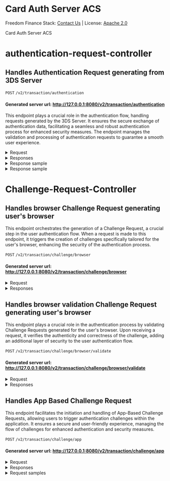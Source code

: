 # Card Auth Server ACS 

Freedom Finance Stack: [Contact Us](contact@freedomfinancestack.org) | 
License: [Apache 2.0](https://www.apache.org/licenses/LICENSE-2.0.html)

Card Auth Server ACS

# authentication-request-controller
## Handles Authentication Request generating from 3DS Server

`POST` `/v2/transaction/authentication
`
#### Generated server url: http://127.0.0.1:8080/v2/transaction/authentication
This endpoint plays a crucial role in the authentication flow, handling requests generated by the 3DS Server.
It ensures the secure exchange of authentication data, facilitating a seamless and robust authentication process for enhanced security measures.
The endpoint manages the validation and processing of authentication requests to guarantee a smooth user experience.
<details >
  <summary >Request</summary>
<br>
<b>REQUEST BODY SCHEMA</b>: application/json
<br>

| Query Params                            | Type                                                                                                                                                                                                                                                                                                                                                                                                                                                                                                       |
|-----------------------------------------|------------------------------------------------------------------------------------------------------------------------------------------------------------------------------------------------------------------------------------------------------------------------------------------------------------------------------------------------------------------------------------------------------------------------------------------------------------------------------------------------------------|
| threeDSRequestorURL                     | string                                                                                                                                                                                                                                                                                                                                                                                                                                                                                                     |
| threeDSCompInd                          | string                                                                                                                                                                                                                                                                                                                                                                                                                                                                                                     |
| threeDSRequestorAuthenticationInd       | string                                                                                                                                                                                                                                                                                                                                                                                                                                                                                                     |
| threeDSRequestorID                      | string                                                                                                                                                                                                                                                                                                                                                                                                                                                                                                     |
| threeDSRequestorName                    | string                                                                                                                                                                                                                                                                                                                                                                                                                                                                                                     |
| threeDSServerRefNumber                  | string                                                                                                                                                                                                                                                                                                                                                                                                                                                                                                     |
| threeDSServerTransID                    | string                                                                                                                                                                                                                                                                                                                                                                                                                                                                                                     |
| threeDSServerURL                        | string                                                                                                                                                                                                                                                                                                                                                                                                                                                                                                     |
| acquirerBIN                             | string                                                                                                                                                                                                                                                                                                                                                                                                                                                                                                     |
| acquirerMerchantID                      | string                                                                                                                                                                                                                                                                                                                                                                                                                                                                                                     |
| browserAcceptHeader                     | string                                                                                                                                                                                                                                                                                                                                                                                                                                                                                                     |
| browserJavaEnabled                      | string                                                                                                                                                                                                                                                                                                                                                                                                                                                                                                     |
| browserLanguage                         | string                                                                                                                                                                                                                                                                                                                                                                                                                                                                                                     |
| browserColorDepth                       | string                                                                                                                                                                                                                                                                                                                                                                                                                                                                                                     |
| browserScreenHeight                     | string                                                                                                                                                                                                                                                                                                                                                                                                                                                                                                     |
| browserScreenWidth                      | string                                                                                                                                                                                                                                                                                                                                                                                                                                                                                                     |
| browserTZ                               | string                                                                                                                                                                                                                                                                                                                                                                                                                                                                                                     |
| browserUserAgent                        | string                                                                                                                                                                                                                                                                                                                                                                                                                                                                                                     |
| acctNumber                              | string                                                                                                                                                                                                                                                                                                                                                                                                                                                                                                     |
| deviceChannel                           | string                                                                                                                                                                                                                                                                                                                                                                                                                                                                                                     |
| deviceRenderOptions                     | object (DeviceRenderOptions) {sdkInterface:string, sdkUiType:Array of strings, valid:boolean, mandatoryValueAvailable:boolean}                                                                                                                                                                                                                                                                                                                                                                             |
| mcc                                     | string                                                                                                                                                                                                                                                                                                                                                                                                                                                                                                     |
| merchantCountryCode                     | string                                                                                                                                                                                                                                                                                                                                                                                                                                                                                                     |
| merchantName                            | string                                                                                                                                                                                                                                                                                                                                                                                                                                                                                                     |
| messageCategory                         | string                                                                                                                                                                                                                                                                                                                                                                                                                                                                                                     |
| messageType                             | string                                                                                                                                                                                                                                                                                                                                                                                                                                                                                                     |
| messageVersion                          | string                                                                                                                                                                                                                                                                                                                                                                                                                                                                                                     |
| notificationURL                         | string                                                                                                                                                                                                                                                                                                                                                                                                                                                                                                     |
| purchaseAmount                          | string                                                                                                                                                                                                                                                                                                                                                                                                                                                                                                     |
| purchaseCurrency                        | string                                                                                                                                                                                                                                                                                                                                                                                                                                                                                                     |
| purchaseExponent                        | string                                                                                                                                                                                                                                                                                                                                                                                                                                                                                                     |
| purchaseDate                            | string                                                                                                                                                                                                                                                                                                                                                                                                                                                                                                     |
| sdkAppID                                | string                                                                                                                                                                                                                                                                                                                                                                                                                                                                                                     |
| sdkEphemPubKey                          | object(EphemPubKey) {alg:string, kid:string, use:string, kty:string, crv:string, x:string, y:string, valid:boolean}                                                                                                                                                                                                                                                                                                                                                                                        |
| sdkMaxTimeout                           | string                                                                                                                                                                                                                                                                                                                                                                                                                                                                                                     |
| sdkReferenceNumber                      | string                                                                                                                                                                                                                                                                                                                                                                                                                                                                                                     |
| sdkTransID                              | string                                                                                                                                                                                                                                                                                                                                                                                                                                                                                                     |
| threeDSRequestorAuthenticationInfo      | object (ThreeDSRequestorAuthenticationInfo){threeDSReqAuthMethod: string, threeDSReqAuthTimestamp: string, threeDSReqAuthData: string, valid: boolean}                                                                                                                                                                                                                                                                                                                                                     |
| threeDSRequestorChallengeInd            | string                                                                                                                                                                                                                                                                                                                                                                                                                                                                                                     |
| threeDSRequestorPriorAuthenticationInfo | object (ThreeDSRequestorPriorAuthenticationInfo) {threeDSReqPriorAuthData:string, threeDSReqPriorAuthMethod:string, threeDSReqPriorAuthTimestamp:string, threeDSReqPriorRef:string, valid:boolean, mandatoryValueAvailable: boolean}                                                                                                                                                                                                                                                                       |
| addrMatch	                              | string                                                                                                                                                                                                                                                                                                                                                                                                                                                                                                     |
| acctInfo                                | object (CardholderAccountInformation) {chAccAgeInd:string,chAccDate:string,chAccChangeInd:string ,chAccChange:string,chAccPwChangeInd:string ,chAccPwChange:string ,shipAddressUsageInd:string ,shipAddressUsage:string ,txnActivityDay:string ,txnActivityYear:string, provisionAttemptsDay:string ,nbPurchaseAccount:string ,suspiciousAccActivity:string ,shipNameIndicator:string ,paymentAccInd:string ,paymentAccAge:string, length:integer <int32>,empty:boolean ,valid:boolean ,dataValid:boolean} |
| acctID                                  | string                                                                                                                                                                                                                                                                                                                                                                                                                                                                                                     |
| merchantRiskIndicator                   | object (ThreeDSMerchantFeilds){shipIndicator:string,deliveryTimeframe:string ,deliveryEmailAddress:string ,reorderItemsInd:string ,preOrderPurchaseInd:string ,preOrderDate:string ,giftCardAmount:string ,giftCardCurr:string,giftCardCount ,string:length:integer <int32>,valid:boolean}                                                                                                                                                                                                                 |
| threeDSServerOperatorID                 | string                                                                                                                                                                                                                                                                                                                                                                                                                                                                                                     |
| acctType                                | string                                                                                                                                                                                                                                                                                                                                                                                                                                                                                                     |
| broadInfo                               | object (BrodInfo) { data:string}                                                                                                                                                                                                                                                                                                                                                                                                                                                                           |
| browserIP                               | string                                                                                                                                                                                                                                                                                                                                                                                                                                                                                                     |
| cardExpiryDate                          | string                                                                                                                                                                                                                                                                                                                                                                                                                                                                                                     |
| billAddrCity                            | string                                                                                                                                                                                                                                                                                                                                                                                                                                                                                                     |
| billAddrCountry                         | string                                                                                                                                                                                                                                                                                                                                                                                                                                                                                                     |
| billAddrLine1                           | string                                                                                                                                                                                                                                                                                                                                                                                                                                                                                                     |
| billAddrLine2                           | string                                                                                                                                                                                                                                                                                                                                                                                                                                                                                                     |
| billAddrLine3                           | string                                                                                                                                                                                                                                                                                                                                                                                                                                                                                                     |
| billAddrPostCode                        | string                                                                                                                                                                                                                                                                                                                                                                                                                                                                                                     |
| billAddrState                           | string                                                                                                                                                                                                                                                                                                                                                                                                                                                                                                     |
| email                                   | string                                                                                                                                                                                                                                                                                                                                                                                                                                                                                                     |
| homePhone                               | object (Phone) {cc:string,subscriber:string ,valid:boolean}                                                                                                                                                                                                                                                                                                                                                                                                                                                |
| mobilePhone                             | object (Phone) {cc:string,subscriber:string ,valid:boolean }                                                                                                                                                                                                                                                                                                                                                                                                                                               |
| cardholderName                          | string                                                                                                                                                                                                                                                                                                                                                                                                                                                                                                     |
| shipAddrCity                            | string                                                                                                                                                                                                                                                                                                                                                                                                                                                                                                     |
| shipAddrCountry                         | string                                                                                                                                                                                                                                                                                                                                                                                                                                                                                                     |
| shipAddrLine1                           | string                                                                                                                                                                                                                                                                                                                                                                                                                                                                                                     |
| shipAddrLine2                           | string                                                                                                                                                                                                                                                                                                                                                                                                                                                                                                     |
| shipAddrLine3                           | string                                                                                                                                                                                                                                                                                                                                                                                                                                                                                                     |
| shipAddrPostCode                        | string                                                                                                                                                                                                                                                                                                                                                                                                                                                                                                     |
| shipAddrState                           | string                                                                                                                                                                                                                                                                                                                                                                                                                                                                                                     |
| workPhone                               | object (Phone) {cc:string,subscriber:string ,valid:boolean }                                                                                                                                                                                                                                                                                                                                                                                                                                               |
| deviceInfo                              | string                                                                                                                                                                                                                                                                                                                                                                                                                                                                                                     |
| dsReferenceNumber                       | string                                                                                                                                                                                                                                                                                                                                                                                                                                                                                                     |
| dsTransID                               | string                                                                                                                                                                                                                                                                                                                                                                                                                                                                                                     |
| dsURL                                   | string                                                                                                                                                                                                                                                                                                                                                                                                                                                                                                     |
| payTokenInd                             | string                                                                                                                                                                                                                                                                                                                                                                                                                                                                                                     |
| purchaseInstalData                      | string                                                                                                                                                                                                                                                                                                                                                                                                                                                                                                     |
| messageExtension                        | Array of objects (MessageExtension) Array [name:string ,id:string,criticalityIndicator:boolean,data:object,valid:boolean]                                                                                                                                                                                                                                                                                                                                                                                  |
| recurringExpiry                         | string                                                                                                                                                                                                                                                                                                                                                                                                                                                                                                     |
| recurringFrequency                      | string                                                                                                                                                                                                                                                                                                                                                                                                                                                                                                     |
| sdkEncData                              | string                                                                                                                                                                                                                                                                                                                                                                                                                                                                                                     |
| transType                               | string                                                                                                                                                                                                                                                                                                                                                                                                                                                                                                     |
| threeDSReqAuthMethodInd                 | string                                                                                                                                                                                                                                                                                                                                                                                                                                                                                                     |
| threeDSRequestorDecMaxTime              | string                                                                                                                                                                                                                                                                                                                                                                                                                                                                                                     |
| threeDSRequestorDecReqInd               | string                                                                                                                                                                                                                                                                                                                                                                                                                                                                                                     |
| browserJavascriptEnabled                | string                                                                                                                                                                                                                                                                                                                                                                                                                                                                                                     |
| payTokenSource                          | string                                                                                                                                                                                                                                                                                                                                                                                                                                                                                                     |
| whiteListStatus                         | string                                                                                                                                                                                                                                                                                                                                                                                                                                                                                                     |
| whiteListStatusSource                   | string                                                                                                                                                                                                                                                                                                                                                                                                                                                                                                     |
| threeDSMessageType                      | string <br> Enum: "AReq" "ARes" "CReq" "CRes" "Erro" "RReq" "RRes"                                                                                                                                                                                                                                                                                                                                                                                                                                         |
| transactionId                           | string                                                                                                                                                                                                                                                                                                                                                                                                                                                                                                     |


</details>

<details>
  <summary>Responses</summary>

| StatusCode | Response Message                                    | Response Schema  | Response Type |
|------------|-----------------------------------------------------|------------------|---------------|
| 200        | Request Successfully handled and validated          | application/json | object        | 
| 400        | Bad Request or Request not according to Areq Schema | application/json | object        |
| 500        | Server Exception Occurred during request handling   | application/json | object        |

</details>

<details>
  <summary>Response sample</summary>
<ul>
<li> Payload</li>
<details>
  <summary>application/json</summary>

<code>
{
  "threeDSRequestorURL": "string",
  "threeDSCompInd": "string",
  "threeDSRequestorAuthenticationInd": "string",
  "threeDSRequestorID": "string",
  "threeDSRequestorName": "string",
  "threeDSServerRefNumber": "string",
  "threeDSServerTransID": "string",
  "threeDSServerURL": "string",
  "threeRIInd": "string",
  "acquirerBIN": "string",
  "acquirerMerchantID": "string",
  "browserAcceptHeader": "string",
  "browserJavaEnabled": "string",
  "browserLanguage": "string",
  "browserColorDepth": "string",
  "browserScreenHeight": "string",
  "browserScreenWidth": "string",
  "browserTZ": "string",
  "browserUserAgent": "string",
  "acctNumber": "string",
  "deviceChannel": "string",
  "deviceRenderOptions": {
    "sdkInterface": "string",
    "sdkUiType": [
      "string"
    ],
    "valid": true,
    "mandatoryValueAvailable": true
  },
  "mcc": "string",
  "merchantCountryCode": "string",
  "merchantName": "string",
  "messageCategory": "string",
  "messageType": "string",
  "messageVersion": "string",
  "notificationURL": "string",
  "purchaseAmount": "string",
  "purchaseCurrency": "string",
  "purchaseExponent": "string",
  "purchaseDate": "string",
  "sdkAppID": "string",
  "sdkEphemPubKey": {
    "alg": "string",
    "kid": "string",
    "use": "string",
    "kty": "string",
    "crv": "string",
    "x": "string",
    "y": "string",
    "valid": true
  },
  "sdkMaxTimeout": "string",
  "sdkReferenceNumber": "string",
  "sdkTransID": "string",
  "threeDSRequestorAuthenticationInfo": {
    "threeDSReqAuthMethod": "string",
    "threeDSReqAuthTimestamp": "string",
    "threeDSReqAuthData": "string",
    "valid": true
  },
  "threeDSRequestorChallengeInd": "string",
  "threeDSRequestorPriorAuthenticationInfo": {
    "threeDSReqPriorAuthData": "string",
    "threeDSReqPriorAuthMethod": "string",
    "threeDSReqPriorAuthTimestamp": "string",
    "threeDSReqPriorRef": "string",
    "valid": true,
    "mandatoryValueAvailable": true
  },
  "addrMatch": "string",
  "acctInfo": {
    "chAccAgeInd": "string",
    "chAccDate": "string",
    "chAccChangeInd": "string",
    "chAccChange": "string",
    "chAccPwChangeInd": "string",
    "chAccPwChange": "string",
    "shipAddressUsageInd": "string",
    "shipAddressUsage": "string",
    "txnActivityDay": "string",
    "txnActivityYear": "string",
    "provisionAttemptsDay": "string",
    "nbPurchaseAccount": "string",
    "suspiciousAccActivity": "string",
    "shipNameIndicator": "string",
    "paymentAccInd": "string",
    "paymentAccAge": "string",
    "length": 0,
    "empty": true,
    "valid": true,
    "dataValid": true
  },
  "acctID": "string",
  "merchantRiskIndicator": {
    "shipIndicator": "string",
    "deliveryTimeframe": "string",
    "deliveryEmailAddress": "string",
    "reorderItemsInd": "string",
    "preOrderPurchaseInd": "string",
    "preOrderDate": "string",
    "giftCardAmount": "string",
    "giftCardCurr": "string",
    "giftCardCount": "string",
    "length": 0,
    "valid": true
  },
  "threeDSServerOperatorID": "string",
  "acctType": "string",
  "broadInfo": {
    "data": "string"
  },
  "browserIP": "string",
  "cardExpiryDate": "string",
  "billAddrCity": "string",
  "billAddrCountry": "string",
  "billAddrLine1": "string",
  "billAddrLine2": "string",
  "billAddrLine3": "string",
  "billAddrPostCode": "string",
  "billAddrState": "string",
  "email": "string",
  "homePhone": {
    "cc": "string",
    "subscriber": "string",
    "valid": true
  },
  "mobilePhone": {
    "cc": "string",
    "subscriber": "string",
    "valid": true
  },
  "cardholderName": "string",
  "shipAddrCity": "string",
  "shipAddrCountry": "string",
  "shipAddrLine1": "string",
  "shipAddrLine2": "string",
  "shipAddrLine3": "string",
  "shipAddrPostCode": "string",
  "shipAddrState": "string",
  "workPhone": {
    "cc": "string",
    "subscriber": "string",
    "valid": true
  },
  "deviceInfo": "string",
  "dsReferenceNumber": "string",
  "dsTransID": "string",
  "dsURL": "string",
  "payTokenInd": "string",
  "purchaseInstalData": "string",
  "messageExtension": [
    {
      "name": "string",
      "id": "string",
      "criticalityIndicator": true,
      "data": {
        "property1": {},
        "property2": {}
      },
      "valid": true
    }
  ],
  "recurringExpiry": "string",
  "recurringFrequency": "string",
  "sdkEncData": "string",
  "transType": "string",
  "threeDSReqAuthMethodInd": "string",
  "threeDSRequestorDecMaxTime": "string",
  "threeDSRequestorDecReqInd": "string",
  "browserJavascriptEnabled": "string",
  "payTokenSource": "string",
  "whiteListStatus": "string",
  "whiteListStatusSource": "string",
  "threeDSMessageType": "AReq",
  "transactionId": "string"
}
</code>
</details>
</ul>
</details>

<details>
  <summary>Response sample</summary>
<ul>
<li>200</li>
<details>
<summary>application/json</summary>
<code>
{
  "threeDSServerTransID": "string",
  "acsReferenceNumber": "string",
  "acsTransID": "string",
  "dsReferenceNumber": "string",
  "dsTransID": "string",
  "messageType": "string",
  "messageVersion": "string",
  "sdkTransID": "string",
  "transStatus": "string",
  "cardholderInfo": "string",
  "acsChallengeMandated": "string",
  "acsOperatorID": "string",
  "acsRenderingType": {
    "acsInterface": "string",
    "acsUiTemplate": "string"
  },
  "acsSignedContent": "string",
  "acsURL": "string",
  "authenticationType": "string",
  "authenticationValue": "string",
  "broadInfo": "string",
  "eci": "string",
  "messageExtension": [
    {
      "name": "string",
      "id": "string",
      "criticalityIndicator": true,
      "data": {
        "property1": {},
        "property2": {}
      },
      "valid": true
    }
  ],
  "transStatusReason": "string",
  "acsDecConInd": "string",
  "whiteListStatus": "string",
  "whiteListStatusSource": "string",
  "threeDSMessageType": "AReq"
}
</code>
</details>

<li>400</li>
<li>500</li>
</ul>

</details>

# Challenge-Request-Controller
## Handles browser Challenge Request generating user's browser
This endpoint orchestrates the generation of a Challenge Request, a crucial step in the user authentication flow. When a request is made to this endpoint, it triggers the creation of challenges specifically tailored for the user's browser, enhancing the security of the authentication process.

`POST` `/v2/transaction/challenge/browser`
#### Generated server url: http://127.0.0.1:8080/v2/transaction/challenge/browser


<details >
  <summary >Request</summary>
    
| Query Params       | Type   | Description                                                                                                                                                                                             |
|--------------------|--------|---------------------------------------------------------------------------------------------------------------------------------------------------------------------------------------------------------|
| creq (required)    | string | The Challenge Request parameter is required for initiating the generation of the user's browser Challenge Request. It contains essential information needed to execute the authentication challenge.    |
| threeDSSessionData | string | The ThreeDS Session Data provides additional context for the authentication process. It may include session-related information to enhance the processing of the Challenge Request.                     |
</details>

<details>
  <summary>Responses</summary>

| StatusCode | Response Message                                   | Response Schema         | Response Type |
|------------|----------------------------------------------------|-------------------------|---------------|
| 200        | Request Successfully handled and validated         | html/text;charset=utf-8 | string        | 
| 400        | Bad Request or Request not according to Areq Schema | html/text;charset=utf-8 | string        |
| 500        | Server Exception Occurred during request handling  | html/text;charset=utf-8 | string        |

</details>

## Handles browser validation Challenge Request generating user's browser

This endpoint plays a crucial role in the authentication process by validating Challenge Requests generated for the user's browser. Upon receiving a request, it verifies the authenticity and correctness of the challenge, adding an additional layer of security to the user authentication flow.

`POST` `/v2/transaction/challenge/browser/validate`
#### Generated server url: http://127.0.0.1:8080/v2/transaction/challenge/browser/validate

<details>
  <summary >Request</summary>
<br>
<b>REQUEST BODY SCHEMA</b>: application/x-www-form-urlencoded;charset=UTF-8
<br>

| Query Params           | Type                                                                                         |
|------------------------|----------------------------------------------------------------------------------------------|
| threeDSServerTransID   | string                                                                                       |
| threeDSRequestorAppURL | string                                                                                       |
| acsTransID             | string                                                                                       |
| challengeWindowSize    | string                                                                                       |
| messageType            | string                                                                                       |
| messageVersion         | string                                                                                       |
| sdkCounterStoA         | string                                                                                       |
| sdkTransID             | string                                                                                       |
| challengeCancel        | string                                                                                       |
| challengeDataEntry     | string                                                                                       |
| challengeHTMLDataEntry | string                                                                                       |
| messageExtension       | Array [name,string, id, string, criticalityIndicator, boolean, data, object, valid, boolean] | 
| resendChallenge        | string                                                                                       |
| challengeNoEntry       | string                                                                                       | 
| whitelistingDataEntry  | string                                                                                       | 
| oobContinue            | string                                                                                       | 
| threeDSMessageType     | string <br> Enum: "AReq" "ARes" "CReq" "CRes" "Erro" "RReq" "RRes"                           | 

</details>

<details>
  <summary>Responses</summary>

| StatusCode | Response Message                                   | Response Schema         | Response Type |
|------------|----------------------------------------------------|-------------------------|---------------|
| 200        | Request Successfully handled and validated         | html/text;charset=utf-8 | string        | 
| 400        | Bad Request or Request not according to Areq Schema | html/text;charset=utf-8 | string        |
| 500        | Server Exception Occurred during request handling  | html/text;charset=utf-8 | string        |

</details>

## Handles App Based Challenge Request
This endpoint facilitates the initiation and handling of App-Based Challenge Requests, 
allowing users to trigger authentication challenges within the application. 
It ensures a secure and user-friendly experience, managing the flow of challenges for enhanced authentication and security measures.

`POST` `/v2/transaction/challenge/app`

#### Generated server url: http://127.0.0.1:8080/v2/transaction/challenge/app

<details >
  <summary >Request</summary>
<br>
<b>REQUEST BODY SCHEMA</b>: application/x-www-form-urlencoded;charset=UTF-8
<br>

| <b>REQUEST BODY SCHEMA</b>     | Type   |
|--------------------------------|--------|
| application/json;charset=UTF-8 | string |
</details>

<details>
  <summary>Responses</summary>

| StatusCode | Response Message                                    | Response Schema                | Response Type |
|------------|-----------------------------------------------------|--------------------------------|---------------|
| 200        | Request Successfully handled and validated          | application/jose;charset=UTF-8 | string        | 
| 400        | Bad Request or Request not according to Areq Schema | application/jose;charset=UTF-8 | string        |
| 500        | Server Exception Occurred during request handling   | application/jose;charset=UTF-8 | string        |

</details>

<details>
  <summary>Request samples</summary>

|Payload| Type     |
|-------|----------|
|application/jose;charset=utf-8| "string" |

</details>
